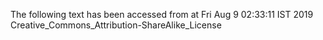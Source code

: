 The following text has been accessed from at Fri Aug 9 02:33:11 IST 2019
Creative_Commons_Attribution-ShareAlike_License

